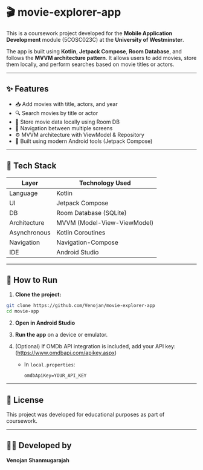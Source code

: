 # 🎬 movie-explorer-app


This is a coursework project developed for the **Mobile Application Development** module (5COSC023C) at the **University of Westminster**.

The app is built using **Kotlin**, **Jetpack Compose**, **Room Database**, and follows the **MVVM architecture pattern**. It allows users to add movies, store them locally, and perform searches based on movie titles or actors.

---


## ✨ Features

- 📥 Add movies with title, actors, and year
- 🔍 Search movies by title or actor
- 💾 Store movie data locally using Room DB
- 🧭 Navigation between multiple screens
- ⚙️ MVVM architecture with ViewModel & Repository
- 🧱 Built using modern Android tools (Jetpack Compose)

---

## 🧱 Tech Stack

| Layer        | Technology Used                 |
|--------------|----------------------------------|
| Language     | Kotlin                          |
| UI           | Jetpack Compose                 |
| DB           | Room Database (SQLite)          |
| Architecture| MVVM (Model-View-ViewModel)     |
| Asynchronous | Kotlin Coroutines               |
| Navigation   | Navigation-Compose              |
| IDE          | Android Studio                  |

---


## 🏁 How to Run

1. **Clone the project:**

```bash
git clone https://github.com/Venojan/movie-explorer-app
cd movie-app
```

2. **Open in Android Studio**

3. **Run the app** on a device or emulator.

4. (Optional) If OMDb API integration is included, add your API key: (https://www.omdbapi.com/apikey.aspx)
   - In `local.properties`:
     ```
     omdbApiKey=YOUR_API_KEY
     ```

---



## 📜 License

This project was developed for educational purposes as part of coursework.

---

## 🙋‍♂️ Developed by

**Venojan Shanmugarajah**  

